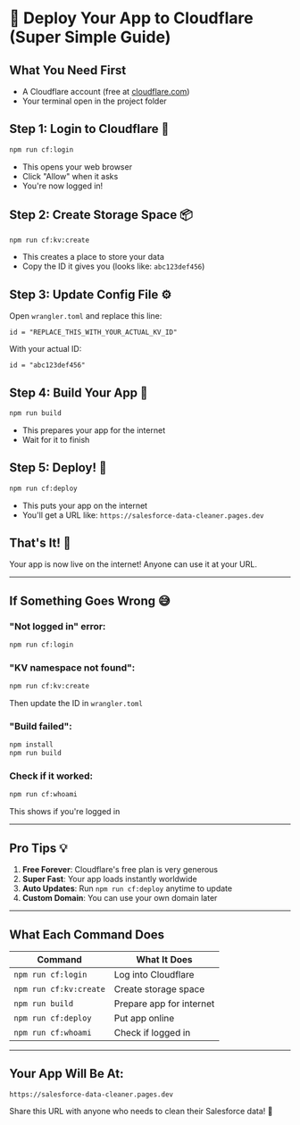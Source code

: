 # 🚀 Deploy Your App to Cloudflare (Super Simple Guide)

## What You Need First
- A Cloudflare account (free at [cloudflare.com](https://cloudflare.com))
- Your terminal open in the project folder

## Step 1: Login to Cloudflare 🔑
```bash
npm run cf:login
```
- This opens your web browser
- Click "Allow" when it asks
- You're now logged in!

## Step 2: Create Storage Space 📦
```bash
npm run cf:kv:create
```
- This creates a place to store your data
- Copy the ID it gives you (looks like: `abc123def456`)

## Step 3: Update Config File ⚙️
Open `wrangler.toml` and replace this line:
```
id = "REPLACE_THIS_WITH_YOUR_ACTUAL_KV_ID"
```
With your actual ID:
```
id = "abc123def456"
```

## Step 4: Build Your App 🔨
```bash
npm run build
```
- This prepares your app for the internet
- Wait for it to finish

## Step 5: Deploy! 🚀
```bash
npm run cf:deploy
```
- This puts your app on the internet
- You'll get a URL like: `https://salesforce-data-cleaner.pages.dev`

## That's It! 🎉
Your app is now live on the internet! Anyone can use it at your URL.

---

## If Something Goes Wrong 😅

### "Not logged in" error:
```bash
npm run cf:login
```

### "KV namespace not found":
```bash
npm run cf:kv:create
```
Then update the ID in `wrangler.toml`

### "Build failed":
```bash
npm install
npm run build
```

### Check if it worked:
```bash
npm run cf:whoami
```
This shows if you're logged in

---

## Pro Tips 💡

1. **Free Forever**: Cloudflare's free plan is very generous
2. **Super Fast**: Your app loads instantly worldwide
3. **Auto Updates**: Run `npm run cf:deploy` anytime to update
4. **Custom Domain**: You can use your own domain later

---

## What Each Command Does

| Command | What It Does |
|---------|-------------|
| `npm run cf:login` | Log into Cloudflare |
| `npm run cf:kv:create` | Create storage space |
| `npm run build` | Prepare app for internet |
| `npm run cf:deploy` | Put app online |
| `npm run cf:whoami` | Check if logged in |

---

## Your App Will Be At:
`https://salesforce-data-cleaner.pages.dev`

Share this URL with anyone who needs to clean their Salesforce data! 🎯